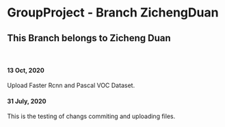 # GroupProject - Branch ZichengDuan
## This Branch belongs to Zicheng Duan  
<br>

#### 13 Oct, 2020
Upload Faster Rcnn and Pascal VOC Dataset.


#### 31 July, 2020
This is the testing of changs commiting and uploading files.

